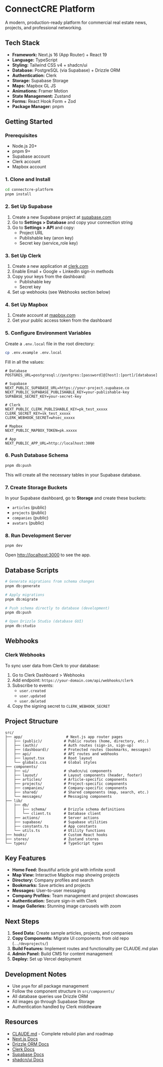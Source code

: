 # ConnectCRE Platform

A modern, production-ready platform for commercial real estate news, projects, and professional networking.

## Tech Stack

- **Framework:** Next.js 16 (App Router) + React 19
- **Language:** TypeScript
- **Styling:** Tailwind CSS v4 + shadcn/ui
- **Database:** PostgreSQL (via Supabase) + Drizzle ORM
- **Authentication:** Clerk
- **Storage:** Supabase Storage
- **Maps:** Mapbox GL JS
- **Animations:** Framer Motion
- **State Management:** Zustand
- **Forms:** React Hook Form + Zod
- **Package Manager:** pnpm

## Getting Started

### Prerequisites

- Node.js 20+
- pnpm 9+
- Supabase account
- Clerk account
- Mapbox account

### 1. Clone and Install

```bash
cd connectcre-platform
pnpm install
```

### 2. Set Up Supabase

1. Create a new Supabase project at [supabase.com](https://supabase.com)
2. Go to **Settings > Database** and copy your connection string
3. Go to **Settings > API** and copy:
   - Project URL
   - Publishable key (anon key)
   - Secret key (service_role key)

### 3. Set Up Clerk

1. Create a new application at [clerk.com](https://clerk.com)
2. Enable Email + Google + LinkedIn sign-in methods
3. Copy your keys from the dashboard:
   - Publishable key
   - Secret key
4. Set up webhooks (see Webhooks section below)

### 4. Set Up Mapbox

1. Create account at [mapbox.com](https://mapbox.com)
2. Get your public access token from the dashboard

### 5. Configure Environment Variables

Create a `.env.local` file in the root directory:

```bash
cp .env.example .env.local
```

Fill in all the values:

```env
# Database
POSTGRES_URL=postgresql://postgres:[password]@[host]:[port]/[database]

# Supabase
NEXT_PUBLIC_SUPABASE_URL=https://your-project.supabase.co
NEXT_PUBLIC_SUPABASE_PUBLISHABLE_KEY=your-publishable-key
SUPABASE_SECRET_KEY=your-secret-key

# Clerk
NEXT_PUBLIC_CLERK_PUBLISHABLE_KEY=pk_test_xxxxx
CLERK_SECRET_KEY=sk_test_xxxxx
CLERK_WEBHOOK_SECRET=whsec_xxxxx

# Mapbox
NEXT_PUBLIC_MAPBOX_TOKEN=pk.xxxxx

# App
NEXT_PUBLIC_APP_URL=http://localhost:3000
```

### 6. Push Database Schema

```bash
pnpm db:push
```

This will create all the necessary tables in your Supabase database.

### 7. Create Storage Buckets

In your Supabase dashboard, go to **Storage** and create these buckets:
- `articles` (public)
- `projects` (public)
- `companies` (public)
- `avatars` (public)

### 8. Run Development Server

```bash
pnpm dev
```

Open [http://localhost:3000](http://localhost:3000) to see the app.

## Database Scripts

```bash
# Generate migrations from schema changes
pnpm db:generate

# Apply migrations
pnpm db:migrate

# Push schema directly to database (development)
pnpm db:push

# Open Drizzle Studio (database GUI)
pnpm db:studio
```

## Webhooks

### Clerk Webhooks

To sync user data from Clerk to your database:

1. Go to Clerk Dashboard > Webhooks
2. Add endpoint: `https://your-domain.com/api/webhooks/clerk`
3. Subscribe to events:
   - `user.created`
   - `user.updated`
   - `user.deleted`
4. Copy the signing secret to `CLERK_WEBHOOK_SECRET`

## Project Structure

```
src/
├── app/                    # Next.js app router pages
│   ├── (public)/          # Public routes (home, directory, etc.)
│   ├── (auth)/            # Auth routes (sign-in, sign-up)
│   ├── (dashboard)/       # Protected routes (bookmarks, messages)
│   ├── api/               # API routes and webhooks
│   ├── layout.tsx         # Root layout
│   └── globals.css        # Global styles
├── components/
│   ├── ui/                # shadcn/ui components
│   ├── layout/            # Layout components (header, footer)
│   ├── articles/          # Article-specific components
│   ├── projects/          # Project-specific components
│   ├── companies/         # Company-specific components
│   ├── shared/            # Shared components (map, search, etc.)
│   └── messages/          # Messaging components
├── lib/
│   ├── db/
│   │   ├── schema/        # Drizzle schema definitions
│   │   └── client.ts      # Database client
│   ├── actions/           # Server actions
│   ├── supabase/          # Supabase utilities
│   ├── constants.ts       # App constants
│   └── utils.ts           # Utility functions
├── hooks/                 # Custom React hooks
├── stores/                # Zustand stores
└── types/                 # TypeScript types
```

## Key Features

- **Home Feed:** Beautiful article grid with infinite scroll
- **Map View:** Interactive Mapbox map showing projects
- **Directory:** Company profiles and search
- **Bookmarks:** Save articles and projects
- **Messages:** User-to-user messaging
- **Company Profiles:** Team management and project showcases
- **Authentication:** Secure sign-in with Clerk
- **Image Galleries:** Stunning image carousels with zoom

## Next Steps

1. **Seed Data:** Create sample articles, projects, and companies
2. **Copy Components:** Migrate UI components from old repo (`../devprojects/`)
3. **Build Features:** Implement routes and functionality per CLAUDE.md plan
4. **Admin Panel:** Build CMS for content management
5. **Deploy:** Set up Vercel deployment

## Development Notes

- Use `pnpm` for all package management
- Follow the component structure in `src/components/`
- All database queries use Drizzle ORM
- All images go through Supabase Storage
- Authentication handled by Clerk middleware

## Resources

- [CLAUDE.md](./CLAUDE.md) - Complete rebuild plan and roadmap
- [Next.js Docs](https://nextjs.org/docs)
- [Drizzle ORM Docs](https://orm.drizzle.team)
- [Clerk Docs](https://clerk.com/docs)
- [Supabase Docs](https://supabase.com/docs)
- [shadcn/ui Docs](https://ui.shadcn.com)

